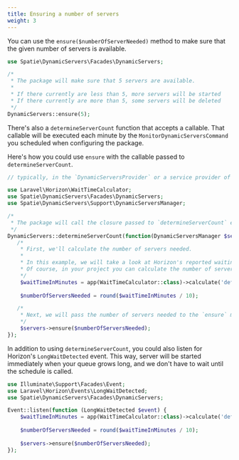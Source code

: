 ```yaml
---
title: Ensuring a number of servers
weight: 3
---
```


You can use the `ensure($numberOfServerNeeded)` method to make sure that the given number of servers is available.

```php
use Spatie\DynamicServers\Facades\DynamicServers;

/*
 * The package will make sure that 5 servers are available.
 * 
 * If there currently are less than 5, more servers will be started
 * If there currently are more than 5, some servers will be deleted
 */
DynamicServers::ensure(5);
```

There's also a  `determineServerCount` function that accepts a callable. That callable will be executed each minute by the `MonitorDynamicServersCommand` you scheduled when configuring the package.

Here's how you could use `ensure` with the callable passed to `determineServerCount`.

```php
// typically, in the `DynamicServersProvider` or a service provider of your own

use Laravel\Horizon\WaitTimeCalculator;
use Spatie\DynamicServers\Facades\DynamicServers;
use Spatie\DynamicServers\Support\DynamicServersManager;

/*
 * The package will call the closure passed to `determineServerCount` every minute
 */
DynamicServers::determineServerCount(function(DynamicServersManager $servers) {
   /*
    * First, we'll calculate the number of servers needed. 
    * 
    * In this example, we will take a look at Horizon's reported waiting time.
    * Of course, in your project you can calculate the number of servers needed however you want.    
    */
    $waitTimeInMinutes = app(WaitTimeCalculator::class)->calculate('default');
    
    $numberOfServersNeeded = round($waitTimeInMinutes / 10);

   /*
    * Next, we will pass the number of servers needed to the `ensure` method.
    */
    $servers->ensure($numberOfServersNeeded);
});
```

In addition to using `determineServerCount`, you could also listen for  Horizon's `LongWaitDetected` event. This way, server will be started immediately when your queue grows long, and we don't have to wait until the schedule is called.

```php
use Illuminate\Support\Facades\Event;
use Laravel\Horizon\Events\LongWaitDetected;
use Spatie\DynamicServers\Facades\DynamicServers;

Event::listen(function (LongWaitDetected $event) {
    $waitTimeInMinutes = app(WaitTimeCalculator::class)->calculate('default');
    
    $numberOfServersNeeded = round($waitTimeInMinutes / 10);
    
    $servers->ensure($numberOfServersNeeded);
});
```
